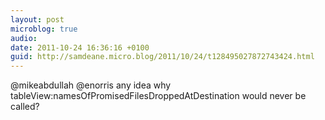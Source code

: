 ```yaml
---
layout: post
microblog: true
audio: 
date: 2011-10-24 16:36:16 +0100
guid: http://samdeane.micro.blog/2011/10/24/t128495027872743424.html
---
```

@mikeabdullah @enorris any idea why tableView:namesOfPromisedFilesDroppedAtDestination would never be called?
